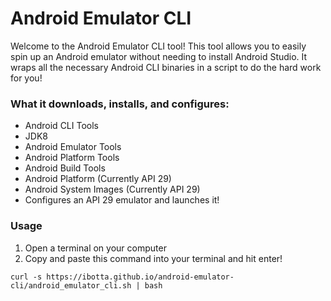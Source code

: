 # Android Emulator CLI

Welcome to the Android Emulator CLI tool! This tool allows you to easily spin up an Android emulator without needing to install Android Studio. It wraps all the necessary Android CLI binaries in a script to do the hard work for you! 

### What it downloads, installs, and configures:
* Android CLI Tools 
* JDK8
* Android Emulator Tools
* Android Platform Tools
* Android Build Tools
* Android Platform (Currently API 29)
* Android System Images (Currently API 29)
* Configures an API 29 emulator and launches it!


### Usage
1) Open a terminal on your computer
2) Copy and paste this command into your terminal and hit enter! 
```
curl -s https://ibotta.github.io/android-emulator-cli/android_emulator_cli.sh | bash
```
